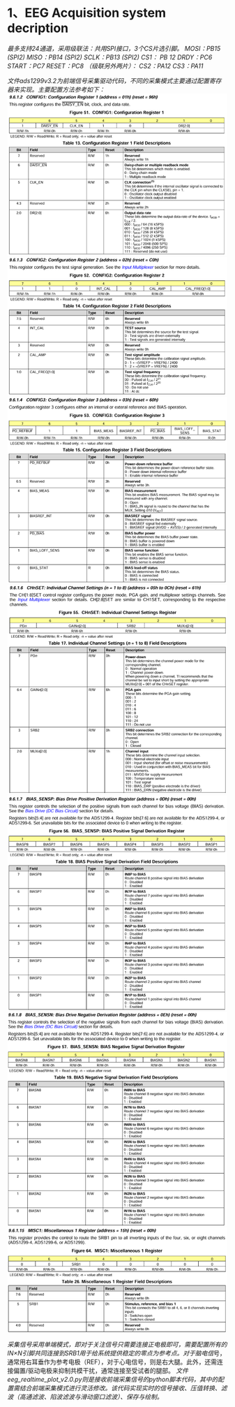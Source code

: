 # 1、EEG Acquisition system decription
*最多支持24通道，采用级联法：共用SPI接口，3个CS片选引脚。*
*MOSI：PB15 (SPI2)*
*MISO：PB14 (SPI2)*
*SCLK：PB13 (SPI2)*
*CS1：  PB 12*
*DRDY：PC6*
*START：PC7*
*RESET：PC8*
*（级联另外两片）：*
*CS2：PA12*
*CS3：PA11*

*文件ads1299v3.2为前端信号采集驱动代码，不同的采集模式主要通过配置寄存器来实现。主要配置方法参考如下：*
![alt text](images/image.png)
![alt text](images/image-1.png)
![alt text](images/image-2.png)
![alt text](images/image-3.png)
![alt text](images/image-4.png)
![alt text](images/image-5.png)
![alt text](images/image-6.png)


*采集信号采用单端模式，即对于关注信号只需要连接正电极即可，需要配置所有的IN×N引脚共同连接到SRB1用于给系统提供稳定的零点为参考点。对于脑电信*号，通常用右耳垂作为参考电极（REF），对于心电信号，则是右大腿。此外，还需连接偏置/驱动电极来抑制共模干扰，通常连接至受试者的腿部。
*文件eeg_realtime_plot_v2.0.py则是接收前端采集信号的python脚本代码，其中的配置需结合前端采集模式进行灵活修改。该代码实现实时的信号接收、压值转换、滤波（高通滤波、陷波滤波与滑动窗口滤波）、保存与绘制。*
